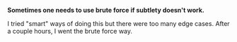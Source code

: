 **Sometimes one needs to use brute force if subtlety doesn't work.**

I tried "smart" ways of doing this but there were too many edge cases. After a couple hours, I went the brute force way.